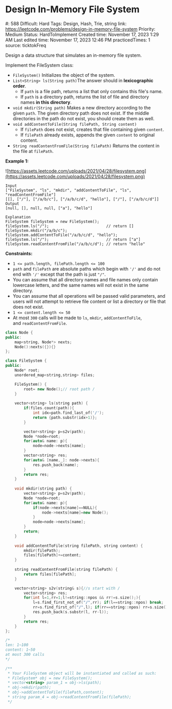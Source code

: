 # Design In-Memory File System

#: 588
Difficult: Hard
Tags: Design, Hash, Trie, string
link: https://leetcode.com/problems/design-in-memory-file-system
Priority: Medium
Status: HardToImplement
Created time: November 17, 2023 1:29 AM
Last edited time: November 17, 2023 12:46 PM
practicedTimes: 1
source: ticktokFreq

Design a data structure that simulates an in-memory file system.

Implement the FileSystem class:

- `FileSystem()` Initializes the object of the system.
- `List<String> ls(String path)`The answer should in **lexicographic order**.
    - If `path` is a file path, returns a list that only contains this file's name.
    - If `path` is a directory path, returns the list of file and directory names **in this directory**.
- `void mkdir(String path)` Makes a new directory according to the given `path`. The given directory path does not exist. If the middle directories in the path do not exist, you should create them as well.
- `void addContentToFile(String filePath, String content)`
    - If `filePath` does not exist, creates that file containing given `content`.
    - If `filePath` already exists, appends the given `content` to original content.
- `String readContentFromFile(String filePath)` Returns the content in the file at `filePath`.

**Example 1:**

![https://assets.leetcode.com/uploads/2021/04/28/filesystem.png](https://assets.leetcode.com/uploads/2021/04/28/filesystem.png)

```
Input
["FileSystem", "ls", "mkdir", "addContentToFile", "ls", "readContentFromFile"]
[[], ["/"], ["/a/b/c"], ["/a/b/c/d", "hello"], ["/"], ["/a/b/c/d"]]
Output
[null, [], null, null, ["a"], "hello"]

Explanation
FileSystem fileSystem = new FileSystem();
fileSystem.ls("/");                         // return []
fileSystem.mkdir("/a/b/c");
fileSystem.addContentToFile("/a/b/c/d", "hello");
fileSystem.ls("/");                         // return ["a"]
fileSystem.readContentFromFile("/a/b/c/d"); // return "hello"

```

**Constraints:**

- `1 <= path.length, filePath.length <= 100`
- `path` and `filePath` are absolute paths which begin with `'/'` and do not end with `'/'` except that the path is just `"/"`.
- You can assume that all directory names and file names only contain lowercase letters, and the same names will not exist in the same directory.
- You can assume that all operations will be passed valid parameters, and users will not attempt to retrieve file content or list a directory or file that does not exist.
- `1 <= content.length <= 50`
- At most `300` calls will be made to `ls`, `mkdir`, `addContentToFile`, and `readContentFromFile`.

```cpp
class Node {
public:
    map<string, Node*> nexts;
    Node():nexts({}){}
};

class FileSystem {
public:
    Node* root;
    unordered_map<string,string> files;

    FileSystem() {
        root= new Node();// root path /
    }
    
    vector<string> ls(string path) {
        if(files.count(path)){
            int idx=path.find_last_of('/');
            return {path.substr(idx+1)};
        }

        vector<string> p=s2v(path);
        Node *node=root;
        for(auto& name: p){
            node=node->nexts[name];
        }
        vector<string> res;
        for(auto& [name,_]: node->nexts){
            res.push_back(name);
        }
        return res;
    }
    
    void mkdir(string path) {
        vector<string> p=s2v(path);
        Node *node=root;
        for(auto& name: p){
            if(node->nexts[name]==NULL){
                node->nexts[name]=new Node();
            }
            node=node->nexts[name];
        }
        return;
    }
    
    void addContentToFile(string filePath, string content) {
        mkdir(filePath);
        files[filePath]+=content;
    }
    
    string readContentFromFile(string filePath) {
        return files[filePath];
    }

    vector<string> s2v(string& s){//s start with /
        vector<string> res;
        for(int l=1,rr=1;l!=string::npos && rr!=s.size();){
            l=s.find_first_not_of("/",rr); if(l==string::npos) break;
            rr=s.find_first_of("/",l); if(rr==string::npos) rr=s.size();
            res.push_back(s.substr(l, rr-l));
        }
        return res;
    }
};

/*
len: 1~100
content: 1~50
at most 300 calls
*/

/**
 * Your FileSystem object will be instantiated and called as such:
 * FileSystem* obj = new FileSystem();
 * vector<string> param_1 = obj->ls(path);
 * obj->mkdir(path);
 * obj->addContentToFile(filePath,content);
 * string param_4 = obj->readContentFromFile(filePath);
 */
```